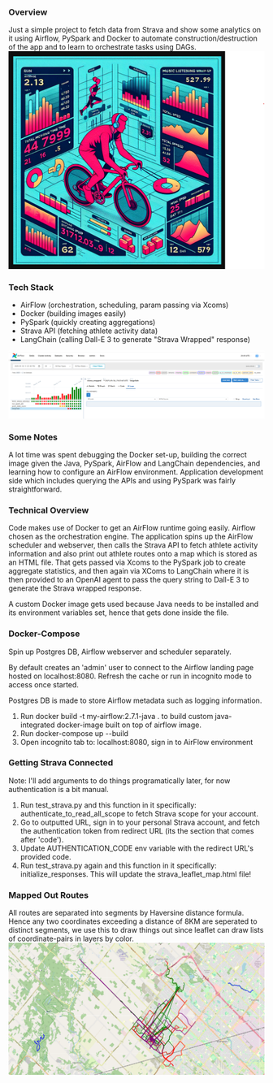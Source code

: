 ### Overview 

Just a simple project to fetch data from Strava and show some analytics on it using Airflow, PySpark and Docker to automate construction/destruction of the app and to learn to orchestrate tasks using DAGs.
![Dall-E 3 Preview](images/dall-e-3-img1.png)

### Tech Stack
- AirFlow (orchestration, scheduling, param passing via Xcoms)
- Docker (building images easily)
- PySpark (quickly creating aggregations)
- Strava API (fetching athlete activity data)
- LangChain (calling Dall-E 3 to generate "Strava Wrapped" response)

![AirFlow Preview](images/airflow-job.png)

### Some Notes
A lot time was spent debugging the Docker set-up, building the correct image given the Java, PySpark, AirFlow and LangChain dependencies, and learning how to configure an AirFlow environment. Application development side which includes querying the APIs and using PySpark was fairly straightforward.

### Technical Overview
Code makes use of Docker to get an AirFlow runtime going easily. Airflow chosen as the orchestration engine. The application spins up the AirFlow scheduler and webserver, then calls the Strava API to fetch athlete activity information and also print out athlete routes onto a map which is stored as an HTML file. That gets passed via Xcoms to the PySpark job to create aggregate statistics, and then again via XComs to LangChain where it is then provided to an OpenAI agent to pass the query string to Dall-E 3 to generate the Strava wrapped response. 

A custom Docker image gets used because Java needs to be installed and its environment variables set, hence that gets done inside the file.

### Docker-Compose
Spin up Postgres DB, Airflow webserver and scheduler separately. 

By default creates an 'admin' user to connect to the Airflow landing page hosted on localhost:8080. Refresh the cache or run in incognito mode to access once started.

Postgres DB is made to store Airflow metadata such as logging information.

1. Run docker build -t my-airflow:2.7.1-java . to build custom java-integrated docker-image built on top of airflow image.
2. Run docker-compose up --build
3. Open incognito tab to: localhost:8080, sign in to AirFlow environment

### Getting Strava Connected
Note: I'll add arguments to do things programatically later, for now authentication is a bit manual.

1. Run test_strava.py and this function in it specifically: authenticate_to_read_all_scope to fetch Strava scope for your account.
2. Go to outputted URL, sign in to your personal Strava account, and fetch the authentication token from redirect URL (its the section that comes after 'code'). 
3. Update AUTHENTICATION_CODE env variable with the redirect URL's provided code.
4. Run test_strava.py again and this function in it specifically: initialize_responses. This will update the strava_leaflet_map.html file!

### Mapped Out Routes
All routes are separated into segments by Haversine distance formula. Hence any two coordinates exceeding a distance of 8KM are seperated to distinct segments, we use this to draw things out since leaflet can draw lists of coordinate-pairs in layers by color.
![Map Preview](images/map_preview.png)